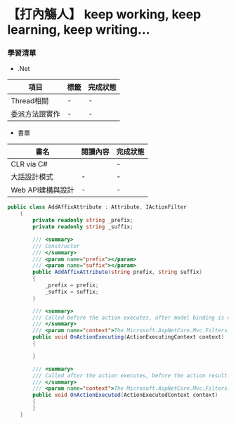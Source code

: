 # 【打內觴人】 keep working, keep learning, keep writing... #

### 學習清單 ###

+ .Net 
 
|項目|標籤|完成狀態|
|----|----|-------|
|Thread相關|-|-|
|委派方法跟實作|-|-|


+ 書單
 
|書名|閱讀內容|完成狀態|
|----|----|-------|
|CLR via C#||-|
|大話設計模式|-|-|
|Web API建構與設計|-|-|


``` C#
public class AddAffixAttribute : Attribute, IActionFilter
    {
        private readonly string _prefix;
        private readonly string _suffix;

        /// <summary>
        /// Constructor
        /// </summary>
        /// <param name="prefix"></param>
        /// <param name="suffix"></param>
        public AddAffixAttribute(string prefix, string suffix)
        {
            _prefix = prefix;
            _suffix = suffix;
        }

        /// <summary>
        /// Called before the action executes, after model binding is complete.
        /// </summary>
        /// <param name="context">The Microsoft.AspNetCore.Mvc.Filters.ActionExecutedContext.</param>
        public void OnActionExecuting(ActionExecutingContext context)
        {

        }

        /// <summary>
        /// Called after the action executes, before the action result.
        /// </summary>
        /// <param name="context">The Microsoft.AspNetCore.Mvc.Filters.ActionExecutedContext.</param>
        public void OnActionExecuted(ActionExecutedContext context)
        {
        }
    }
```
